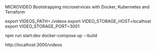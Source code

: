 
MICROVIDEO
Bootstrapping microservices with Docker, Kubernetes and Terraform

export VIDEOS_PATH=./videos
export VIDEO_STORAGE_HOST=localhost
export VIDEO_STORAGE_PORT=3001

npm run start:dev
docker-compose up --build

http://localhost:3000/videos

